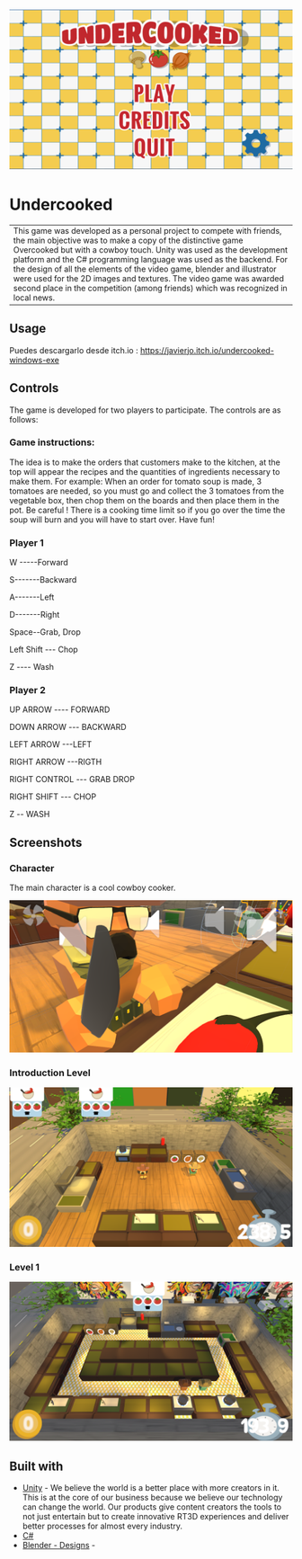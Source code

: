 # ![Undercooked](https://github.com/josejo911/Undercooked-Game/blob/main/Screenshots/Menu%20Principal.PNG?raw=true)
# Undercooked
<table>
<tr>
<td>
This game was developed as a personal project to compete with friends, the main objective was to make a copy of the distinctive game Overcooked but with a cowboy touch. Unity was used as the development platform and the C# programming language was used as the backend. For the design of all the elements of the video game, blender and illustrator were used for the 2D images and textures. The video game was awarded second place in the competition (among friends) which was recognized in local news.
 </td>
</tr>
</table>


## Usage
Puedes descargarlo desde itch.io :  https://javierjo.itch.io/undercooked-windows-exe

## Controls
The game is developed for two players to participate. The controls are as follows:

### Game instructions:
The idea is to make the orders that customers make to the kitchen, at the top will appear the recipes and the quantities of ingredients necessary to make them. For example: When an order for tomato soup is made, 3 tomatoes are needed, so you must go and collect the 3 tomatoes from the vegetable box, then chop them on the boards and then place them in the pot. Be careful ! There is a cooking time limit so if you go over the time the soup will burn and you will have to start over. Have fun!

### Player 1

W -----Forward

S-------Backward

A-------Left

D-------Right

Space--Grab, Drop

Left Shift --- Chop

Z ---- Wash

### Player 2

UP ARROW ---- FORWARD

DOWN ARROW --- BACKWARD

LEFT ARROW ---LEFT

RIGHT ARROW ---RIGTH

RIGHT CONTROL --- GRAB DROP

RIGHT SHIFT --- CHOP

Z -- WASH

## Screenshots

### Character
The main character is a cool cowboy cooker.

![](https://github.com/josejo911/Undercooked-Game/blob/main/Screenshots/Character.png?raw=true)

### Introduction Level
![](https://github.com/josejo911/Undercooked-Game/blob/main/Screenshots/Initial%20Level.PNG?raw=true)

### Level 1
![](https://github.com/josejo911/Undercooked-Game/blob/main/Screenshots/Level%201.PNG?raw=true)


## Built with 

- [Unity](https://unity.com/) - We believe the world is a better place with more creators in it. This is at the core of our business because we believe our technology can change the world. Our products give content creators the tools to not just entertain but to create innovative RT3D experiences and deliver better processes for almost every industry.
- [C#]() 
- [Blender - Designs](https://www.blender.org/) - 



